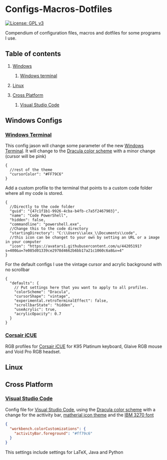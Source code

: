 # Configs-Macros-Dotfiles

[![License: GPL v3](https://img.shields.io/badge/License-GPLv3-blue.svg)](https://www.gnu.org/licenses/gpl-3.0)

Compendium of configuration files, macros and dotfiles for some programs I use.

## Table of contents

1. [Windows](#Windows-Configs)

   1. [Windows terminal](#Windows-Terminal)

2. [Linux](#Linux)

3. [Cross Platform](#Cross-Platform)
   1. [Visual Studio Code](#Visual-Studio-Code)

## Windows Configs

### [Windows Terminal](https://github.com/ALK222/Configs-Macros-Dotfiles/tree/master/Windows-Terminal)

This config jason will change some parameter of the new [Windows Terminal](https://github.com/microsoft/terminal). It will change to the [Dracula color scheme](https://draculatheme.com/windows-terminal/) with a minor change (cursor will be pink)

```jsonc
{
  //rest of the theme
  "cursorColor": "#FF79C6"
}
```

Add a custom profile to the terminal that points to a custom code folder where all my code is stored.

```jsonc
{
  //Directly to the code folder
  "guid": "{47c1f1b1-9926-4cba-b4fb-c7a5f2467903}",
  "name": "Code PowerShell",
  "hidden": false,
  "commandline": "powershell.exe",
  //Change this to the code directory
  "startingDirectory": "C:\\Users\\alex_\\Documents\\code",
  //this icon can be changet to your own by setting an URL or a image in your computer
  "icon": "https://avatars1.githubusercontent.com/u/44205191?s=400&u=7e085d01339ce2978d4662b6bb17a21c1060c6a8&v=4"
}
```

For the default configs I use the vintage cursor and acrylic background with no scrollbar

```jsonc
{
  "defaults": {
    // Put settings here that you want to apply to all profiles.
    "colorScheme": "Dracula",
    "cursorShape": "vintage",
    "experimental.retroTerminalEffect": false,
    "scrollbarState": "hidden",
    "useAcrylic": true,
    "acrylicOpacity": 0.7
  }
}
```

### [Corsair iCUE](https://github.com/ALK222/Configs-Macros-Dotfiles/tree/master/iCUE-Profiles)

RGB profiles for [Corsair iCUE](https://www.corsair.com/es/es/icue) for K95 Platinum keyboard, Glaive RGB mouse and Void Pro RGB headset.

## Linux

## Cross Platform

### [Visual Studio Code](https://github.com/ALK222/Configs-Macros-Dotfiles/tree/master/VSCode-Settings)

Config file for [Visual Studio Code](https://github.com/microsoft/vscode), using the [Dracula color scheme](https://draculatheme.com/visual-studio-code) with a change for the acttivity bar, [matherial icon theme](https://marketplace.visualstudio.com/items?itemName=PKief.material-icon-theme) and the [IBM 3270 font](https://github.com/rbanffy/3270font)

```json
{
  "workbench.colorCustomizations": {
    "activityBar.foreground": "#ff79c6"
  }
}
```

This settings include settings for LaTeX, Java and Python
